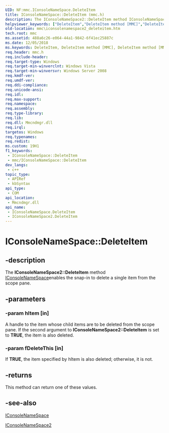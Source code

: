 ```yaml
---
UID: NF:mmc.IConsoleNameSpace.DeleteItem
title: IConsoleNameSpace::DeleteItem (mmc.h)
description: The IConsoleNameSpace2::DeleteItem method IConsoleNameSpaceenables the snap-in to delete a single item from the scope pane.
helpviewer_keywords: ["DeleteItem","DeleteItem method [MMC]","DeleteItem method [MMC]","IConsoleNameSpace interface","DeleteItem method [MMC]","IConsoleNameSpace2 interface","IConsoleNameSpace interface [MMC]","DeleteItem method","IConsoleNameSpace.DeleteItem","IConsoleNameSpace2 interface [MMC]","DeleteItem method","IConsoleNameSpace2::DeleteItem","IConsoleNameSpace::DeleteItem","_slate_iconsolenamespace2_deleteitem","mmc.iconsolenamespace2_deleteitem","mmc/IConsoleNameSpace2::DeleteItem","mmc/IConsoleNameSpace::DeleteItem"]
old-location: mmc\iconsolenamespace2_deleteitem.htm
tech.root: mmc
ms.assetid: 488a6c26-e064-44a1-9842-6f41ec25887c
ms.date: 12/05/2018
ms.keywords: DeleteItem, DeleteItem method [MMC], DeleteItem method [MMC],IConsoleNameSpace interface, DeleteItem method [MMC],IConsoleNameSpace2 interface, IConsoleNameSpace interface [MMC],DeleteItem method, IConsoleNameSpace.DeleteItem, IConsoleNameSpace2 interface [MMC],DeleteItem method, IConsoleNameSpace2::DeleteItem, IConsoleNameSpace::DeleteItem, _slate_iconsolenamespace2_deleteitem, mmc.iconsolenamespace2_deleteitem, mmc/IConsoleNameSpace2::DeleteItem, mmc/IConsoleNameSpace::DeleteItem
req.header: mmc.h
req.include-header: 
req.target-type: Windows
req.target-min-winverclnt: Windows Vista
req.target-min-winversvr: Windows Server 2008
req.kmdf-ver: 
req.umdf-ver: 
req.ddi-compliance: 
req.unicode-ansi: 
req.idl: 
req.max-support: 
req.namespace: 
req.assembly: 
req.type-library: 
req.lib: 
req.dll: Mmcndmgr.dll
req.irql: 
targetos: Windows
req.typenames: 
req.redist: 
ms.custom: 19H1
f1_keywords:
 - IConsoleNameSpace::DeleteItem
 - mmc/IConsoleNameSpace::DeleteItem
dev_langs:
 - c++
topic_type:
 - APIRef
 - kbSyntax
api_type:
 - COM
api_location:
 - Mmcndmgr.dll
api_name:
 - IConsoleNameSpace.DeleteItem
 - IConsoleNameSpace2.DeleteItem
---
```


# IConsoleNameSpace::DeleteItem


## -description

The <b>IConsoleNameSpace2::DeleteItem</b> method <a href="https://docs.microsoft.com/windows/desktop/api/mmc/nn-mmc-iconsolenamespace">IConsoleNameSpace</a>enables the snap-in to delete a single item from the scope pane.

## -parameters

### -param hItem [in]

A handle to the item whose child items are to be deleted from the scope pane. If the second argument to <b>IConsoleNameSpace2::DeleteItem</b> is set to <b>TRUE</b>, the item is also deleted.

### -param fDeleteThis [in]

If <b>TRUE</b>, the item specified by hItem is also deleted; otherwise, it is not.

## -returns

This method can return one of these values.

## -see-also

<a href="https://docs.microsoft.com/windows/desktop/api/mmc/nn-mmc-iconsolenamespace">IConsoleNameSpace</a>



<a href="https://docs.microsoft.com/windows/desktop/api/mmc/nn-mmc-iconsolenamespace2">IConsoleNameSpace2</a>

